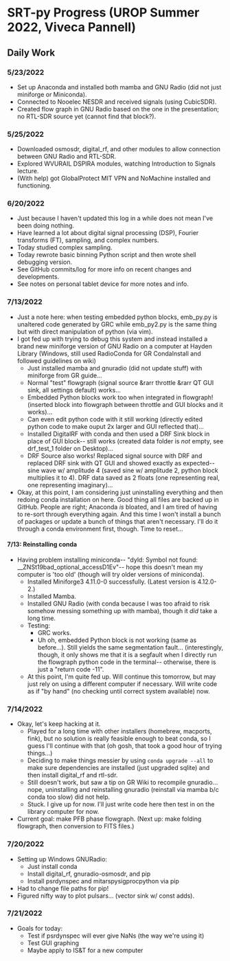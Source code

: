 # SRT-py Progress (UROP Summer 2022, Viveca Pannell)

## Daily Work

### 5/23/2022
- Set up Anaconda and installed both mamba and GNU Radio (did not just miniforge or Miniconda).
- Connected to Nooelec NESDR and received signals (using CubicSDR).
- Created flow graph in GNU Radio based on the one in the presentation; no RTL-SDR source yet (cannot find that block?).

### 5/25/2022
- Downloaded osmosdr, digital\_rf, and other modules to allow connection between GNU Radio and RTL-SDR.
- Explored WVURAIL DSPIRA modules, watching Introduction to Signals lecture.
- (With help) got GlobalProtect MIT VPN and NoMachine installed and functioning.

### 6/20/2022
- Just because I haven't updated this log in a while does not mean I've been doing nothing.
- Have learned a lot about digital signal processing (DSP), Fourier transforms (FT), sampling, and complex numbers.
- Today studied complex sampling.
- Today rewrote basic binning Python script and then wrote shell debugging version.
- See GitHub commits/log for more info on recent changes and developments.
- See notes on personal tablet device for more notes and info.

### 7/13/2022
- Just a note here: when testing embedded python blocks, emb\_py.py is unaltered code generated by GRC while emb\_py2.py is the same thing but with direct manipulation of python (via vim).
- I got fed up with trying to debug this system and instead installed a brand new miniforge version of GNU Radio on a computer at Hayden Library (Windows, still used RadioConda for GR CondaInstall and followed guidelines on wiki)
	- Just installed mamba and gnuradio (did not update stuff) with miniforge from GR guide...
	- Normal "test" flowgraph (signal source &rarr throttle &rarr QT GUI sink, all settings default) works...
	- Embedded Python blocks work too when integrated in flowgraph! (inserted block into flowgraph between throttle and GUI blocks and it works)...
	- Can even edit python code with it still working (directly edited python code to make ouput 2x larger and GUI reflected that)...
	- Installed DigitalRF with conda and then used a DRF Sink block in place of GUI block-- still works (created data folder is *not* empty, see drf\_test\_1 folder on Desktop)...
	- DRF Source also works! Replaced signal source with DRF and replaced DRF sink with QT GUI and showed exactly as expected-- sine wave w/ amplitude 4 (saved sine w/ amplitude 2, python block multiplies it to 4). DRF data saved as 2 floats (one representing real, one representing imaginary)...
- Okay, at this point, I am considering just uninstalling everything and then redoing conda installation on here. Good thing all files are backed up in GitHub. People are right; Anaconda *is* bloated, and I am tired of having to re-sort through everything again. And this time I won't install a bunch of packages or update a bunch of things that aren't necessary. I'll do it through a conda environment first, though.  Time to reset...
#### 7/13: Reinstalling conda
- Having problem installing miniconda-- "dyld: Symbol not found: \_\_ZNSt19bad\_optional\_accessD1Ev"-- hope this doesn't mean my computer is 'too old' (though will try older versions of miniconda).
	- Installed Miniforge3 4.11.0-0 successfully. (Latest version is 4.12.0-2.)
	- Installed Mamba.
	- Installed GNU Radio (with conda because I was too afraid to risk somehow messing something up with mamba), though it *did* take a long time.
	- Testing:
		- GRC works.
		- Uh oh, embedded Python block is not working (same as before...). Still yields the same segmentation fault... (interestingly, though, it only shows me that it is a segfault when I directly run the flowgraph python code in the terminal-- otherwise, there is just a "return code -11".
	- At this point, I'm quite fed up. Will continue this tomorrow, but may just rely on using a different computer if necessary. Will write code as if "by hand" (no checking until correct system available) now.

### 7/14/2022
- Okay, let's keep hacking at it.
	- Played for a long time with other installers (homebrew, macports, fink), but no solution is really feasible enough to beat conda, so I guess I'll continue with that (oh gosh, that took a good hour of trying things...)
	- Deciding to make things messier by using `conda upgrade --all` to make sure dependencies are installed (just upgraded sqlite) and then install digital\_rf and rtl-sdr.
	- Still doesn't work, but saw a tip on GR Wiki to recompile gnuradio... nope, uninstalling and reinstalling gnuradio (reinstall via mamba b/c conda too slow) did not help.
	- Stuck. I give up for now. I'll just write code here then test in on the library computer for now.
- Current goal: make PFB phase flowgraph. (Next up: make folding flowgraph, then conversion to FITS files.)

### 7/20/2022
- Setting up Windows GNURadio:
	- Just install conda
	- Install digital\_rf, gnuradio-osmosdr, and pip
	- Install psrdynspec and mitarspysigprocpython via pip
- Had to change file paths for pip!
- Figured nifty way to plot pulsars... (vector sink w/ const adds).

### 7/21/2022
- Goals for today:
	- Test if psrdynspec will ever give NaNs (the way we're using it)
	- Test GUI graphing
	- Maybe apply to IS&T for a new computer
